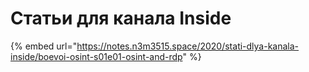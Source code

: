 # Статьи для канала Inside

{% embed url="https://notes.n3m3515.space/2020/stati-dlya-kanala-inside/boevoi-osint-s01e01-osint-and-rdp" %}

